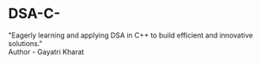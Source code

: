 # DSA-C-
"Eagerly learning and applying DSA in C++ to build efficient and innovative solutions."
<br>
Author - Gayatri Kharat
